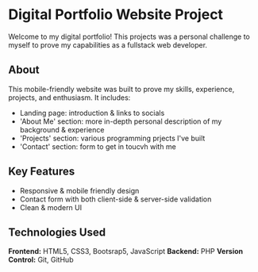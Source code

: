 # Digital Portfolio Website Project
Welcome to my digital portfolio! This projects was a personal challenge to myself to prove my capabilities as a fullstack web developer.

## About
This mobile-friendly website was built to prove my skills, experience, projects, and enthusiasm. It includes:
- Landing page: introduction & links to socials
- 'About Me' section: more in-depth personal description of my background & experience
- 'Projects' section: various programming prjects I've built
- 'Contact' section: form to get in toucvh with me   

## Key Features
- Responsive & mobile friendly design
- Contact form with both client-side & server-side validation
- Clean & modern UI

## Technologies Used
**Frontend:** HTML5, CSS3, Bootsrap5, JavaScript
**Backend:** PHP
**Version Control:** Git, GitHub

